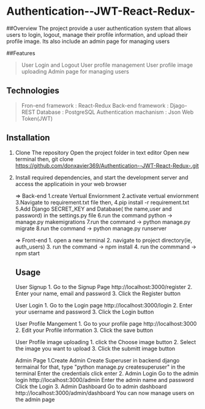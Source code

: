 # Authentication--JWT-React-Redux-

##Overview
    The project provide a user authentication system that allows users to login, logout, manage their profile information, and upload their profile image. Its also include an admin page for managing users

##Features
> User Login and Logout
> User profile management
> User profile image uploading
> Admin page for managing users

## Technologies

> Fron-end framework : React-Redux
> Back-end framework : Djago-REST
> Database : PostgreSQL
> Authentication machanism : Json Web Token(JWT)

## Installation

1. Clone The repository
   Open the project folder in text editor
   Open new terminal
   then,
   git clone https://github.com/donxavier369/Authentication--JWT-React-Redux-.git
   

   
2. Install required dependencies, and start the development server and access the applicatioin in your web browser
   
   => Back-end
		   1.create Vertual Enviornment
		   2.activate vertual enviornment
		   3.Navigate to requirement.txt file then,
		   4.pip install -r requirement.txt
		   5.Add Django SECRET_KEY and Database( the name,user and password) in the settings.py file
   	   6.run the command python -> manage.py makemigrations
       7.run the command -> python manage.py migrate
   	   8.run the command -> python manage.py runserver

   => Front-end
   		1. open a new terminal
   		2. navigate to project directory(ie, auth_users)
   		3. run the command -> npm install
   		4. run the commmand -> npm start

	 ## Usage

   User Signup
			1. Go to the Signup Page
			http://localhost:3000/register
			2. Enter your name, email and password
			3. Click the Register button
 
   User Login
			1. Go to the Login page
			http://localhost:3000/login
			2. Enter your username and password
			3. Click the Login button

	User Profile Mangement
			1. Go to your profile page
			http://localhost:3000
			2. Edit your Profile information
			3. Click the save button

	User Profile image uploading
			1. click the Choose image button
			2. Select the image you want to upload
			3. Click the submitt image button

	Admin Page
			1.Create Admin
				 Create Superuser in backend django termainal
						for that,
								type "python manage.py createsuperuser" in the terminal
								Enter the credentials
								click enter
			2. Admin Login
				 Go to the admin login
						http://localhost:3000/admin
				 Enter the admin name and password
				 Click the Login
			3. Admin Dashboard
					Go to admin dashboard
					http://localhost:3000/admin/dashboard
					You can now manage users on the admin page
   					

        

 
  
   			
   		
   
   
